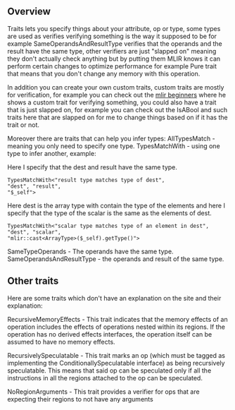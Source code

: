 ## Overview
Traits lets you specify things about your attribute, op or type,
some types are used as verifies verifying something is the way it
supposed to be for example SameOperandsAndResultType verifies that the 
operands and the result have the same type, other verifiers are just "slapped on"
meaning they don't actually check anything but by putting them MLIR knows it can perform
certain changes to optimize performance for example Pure trait that means that you don't change
any memory with this operation.

In addition you can create your own custom traits, custom traits are mostly for verification,
for example you can check out the [mlir beginners](https://www.jeremykun.com/2023/09/13/mlir-verifiers/#a-trait-based-custom-verifier)
where he shows a custom trait for verifying something, you could also have a trait that is just slapped on,
for example you can check out the IsABool and such traits here that are slapped on for me to change things
based on if it has the trait or not.

Moreover there are traits that can help you infer types:
AllTypesMatch - meaning you only need to specify one type.
TypesMatchWith - using one type to infer another, example:

Here I specify that the dest and result have the same type.
```tablegen
TypesMatchWith<"result type matches type of dest",
"dest", "result",
"$_self">
```

Here dest is the array type with contain the type of the elements and here I specify
that the type of the scalar is the same as the elements of dest.
```tablegen
TypesMatchWith<"scalar type matches type of an element in dest",
"dest", "scalar",
"mlir::cast<ArrayType>($_self).getType()">
```
SameTypeOperands - The operands have the same type.
SameOperandsAndResultType - the operands and result of the same type.


## Other traits
Here are some traits which don't have an explanation on the site and their explanation:

RecursiveMemoryEffects - This trait indicates that the memory effects of an operation includes the
effects of operations nested within its regions. If the operation has no derived effects interfaces, 
the operation itself can be assumed to have no memory effects.

RecursivelySpeculatable - This trait marks an op (which must be tagged as implementing the 
ConditionallySpeculatable interface) as being recursively speculatable.
This means that said op can be speculated only if all the instructions in all the 
regions attached to the op can be speculated. 

NoRegionArguments - This trait provides a verifier for ops that are expecting their regions to
not have any arguments 
